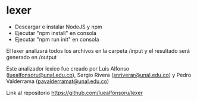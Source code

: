# lexer

- Descargar e instalar NodeJS y npm
- Ejecutar "npm install" en consola
- Ejecutar "npm run init" en consola

El lexer analizará todos los archivos en la carpeta /input y el resultado será generado en /output

Este analizador lexico fue creado por Luis Alfonso (luealfonsoru@unal.edu.co), Sergio Rivera (snriverar@unal.edu.co) y Pedro Valderrama (pavalderramat@unal.edu.co)

Link al repositorio https://github.com/luealfonsoru/lexer


